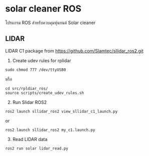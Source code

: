 # solar cleaner ROS
โปรแกรม ROS สำหรับควบคุมหุ่นยนต์ Solar cleaner

## LIDAR
LIDAR C1 package from https://github.com/Slamtec/sllidar_ros2.git
1. Create udev rules for rplidar
```
sudo chmod 777 /dev/ttyUSB0
```
หรือ
```
cd src/rpldiar_ros/
source scripts/create_udev_rules.sh
```
2. Run Slidar ROS2
```
ros2 launch sllidar_ros2 view_sllidar_c1_launch.py
```
or 
```
ros2 launch sllidar_ros2 my_c1.launch.py
```
3. Read LIDAR data
```
ros2 run solar lidar_read.py
```
